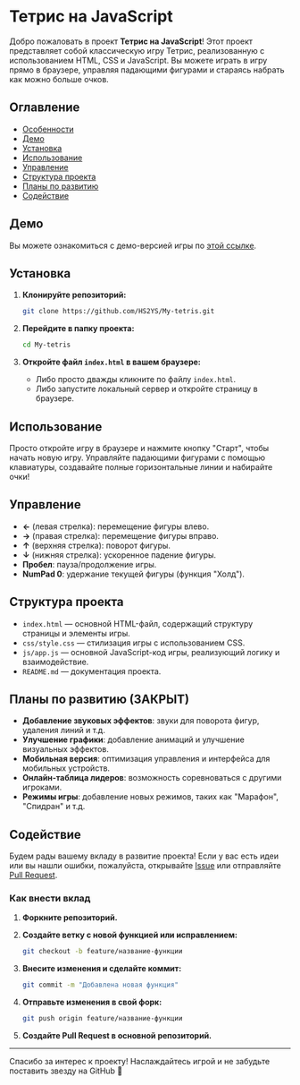 # Тетрис на JavaScript

Добро пожаловать в проект **Тетрис на JavaScript**! Этот проект представляет собой классическую игру Тетрис, реализованную с использованием HTML, CSS и JavaScript. Вы можете играть в игру прямо в браузере, управляя падающими фигурами и стараясь набрать как можно больше очков.

## Оглавление

- [Особенности](#особенности)
- [Демо](#демо)
- [Установка](#установка)
- [Использование](#использование)
- [Управление](#управление)
- [Структура проекта](#структура-проекта)
- [Планы по развитию](#планы-по-развитию)
- [Содействие](#содействие)

## Демо

Вы можете ознакомиться с демо-версией игры по [этой ссылке](https://hs2ys.github.io/My-tetris/). 

## Установка

1. **Клонируйте репозиторий:**

   ```bash
   git clone https://github.com/HS2YS/My-tetris.git
   ```

2. **Перейдите в папку проекта:**

   ```bash
   cd My-tetris
   ```

3. **Откройте файл `index.html` в вашем браузере:**

   - Либо просто дважды кликните по файлу `index.html`.
   - Либо запустите локальный сервер и откройте страницу в браузере.

## Использование

Просто откройте игру в браузере и нажмите кнопку "Старт", чтобы начать новую игру. Управляйте падающими фигурами с помощью клавиатуры, создавайте полные горизонтальные линии и набирайте очки!

## Управление

- **←** (левая стрелка): перемещение фигуры влево.
- **→** (правая стрелка): перемещение фигуры вправо.
- **↑** (верхняя стрелка): поворот фигуры.
- **↓** (нижняя стрелка): ускоренное падение фигуры.
- **Пробел**: пауза/продолжение игры.
- **NumPad 0**: удержание текущей фигуры (функция "Холд").

## Структура проекта

- `index.html` — основной HTML-файл, содержащий структуру страницы и элементы игры.
- `css/style.css` — стилизация игры с использованием CSS.
- `js/app.js` — основной JavaScript-код игры, реализующий логику и взаимодействие.
- `README.md` — документация проекта.

## Планы по развитию (ЗАКРЫТ)

- **Добавление звуковых эффектов**: звуки для поворота фигур, удаления линий и т.д.
- **Улучшение графики**: добавление анимаций и улучшение визуальных эффектов.
- **Мобильная версия**: оптимизация управления и интерфейса для мобильных устройств.
- **Онлайн-таблица лидеров**: возможность соревноваться с другими игроками.
- **Режимы игры**: добавление новых режимов, таких как "Марафон", "Спидран" и т.д.

## Содействие

Будем рады вашему вкладу в развитие проекта! Если у вас есть идеи или вы нашли ошибки, пожалуйста, открывайте [Issue](https://github.com/HS2YS/My-tetris.git/issues) или отправляйте [Pull Request](https://github.com/HS2YS/My-tetris.git/pulls).

### Как внести вклад

1. **Форкните репозиторий.**
2. **Создайте ветку с новой функцией или исправлением:**

   ```bash
   git checkout -b feature/название-функции
   ```

3. **Внесите изменения и сделайте коммит:**

   ```bash
   git commit -m "Добавлена новая функция"
   ```

4. **Отправьте изменения в свой форк:**

   ```bash
   git push origin feature/название-функции
   ```

5. **Создайте Pull Request в основной репозиторий.**

---

Спасибо за интерес к проекту! Наслаждайтесь игрой и не забудьте поставить звезду на GitHub 🌟
